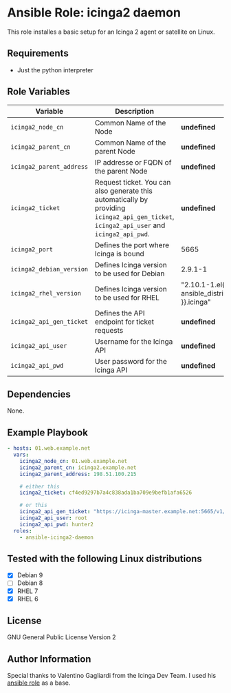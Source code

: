Ansible Role: icinga2 daemon
=========

This role installes a basic setup for an Icinga 2 agent or satellite on Linux.

Requirements
------------

- Just the python interpreter

Role Variables
--------------

| Variable | Description | Default |
|--- | --- | --- |
| `icinga2_node_cn` | Common Name of the Node | **undefined** |
| `icinga2_parent_cn` | Common Name of the parent Node | **undefined** |
| `icinga2_parent_address` | IP addresse or FQDN of the parent Node | **undefined** |
| `icinga2_ticket` | Request ticket. You can also generate this automatically by providing `icinga2_api_gen_ticket`, `icinga2_api_user` and `icinga2_api_pwd`. | **undefined** |
| `icinga2_port` | Defines the port where Icinga is bound | 5665 |
| `icinga2_debian_version` | Defines Icinga version to be used for Debian | 2.9.1-1 |
| `icinga2_rhel_version` | Defines Icinga version to be used for RHEL | "2.10.1-1.el{{ ansible_distribution_major_version }}.icinga" |
| `icinga2_api_gen_ticket` | Defines the API endpoint for ticket requests | **undefined** |
| `icinga2_api_user` | Username for the Icinga API  | **undefined** |
| `icinga2_api_pwd` | User password for the Icinga API | **undefined** |

Dependencies
------------

None.

Example Playbook
----------------

```yaml
- hosts: 01.web.example.net
  vars:
    icinga2_node_cn: 01.web.example.net
    icinga2_parent_cn: icinga2.example.net
    icinga2_parent_address: 198.51.100.215

    # either this
    icinga2_ticket: cf4ed9297b7a4c838ada1ba709e9befb1afa6526

    # or this
    icinga2_api_gen_ticket: "https://icinga-master.example.net:5665/v1/actions/generate-ticket"
    icinga2_api_user: root
    icinga2_api_pwd: hunter2
  roles:
    - ansible-icinga2-daemon
```
Tested with the following Linux distributions
-------

- [X] Debian 9
- [ ] Debian 8
- [X] RHEL 7
- [X] RHEL 6

License
-------

GNU General Public License Version 2

Author Information
------------------

Special thanks to Valentino Gagliardi from the Icinga Dev Team. I used his [ansible role](https://github.com/Icinga/ansible-playbooks/tree/master/icinga2-ansible-no-ui) as a base.
